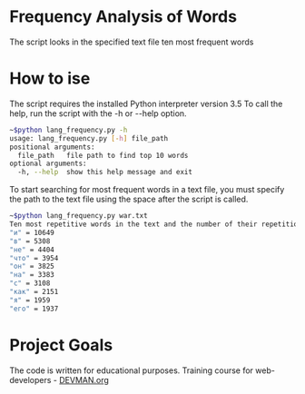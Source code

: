 # Frequency Analysis of Words
The script looks in the specified text file ten most frequent words
# How to ise
The script requires the installed Python interpreter version 3.5 To call the help, run the script with the -h or --help option.
```bash
~$python lang_frequency.py -h
usage: lang_frequency.py [-h] file_path
positional arguments:
  file_path   file path to find top 10 words
optional arguments:
  -h, --help  show this help message and exit
```
To start searching for most frequent words in a text file, you must specify the path to the text file using the space after the script is called.
```bash
~$python lang_frequency.py war.txt
Ten most repetitive words in the text and the number of their repetitions:
"и" = 10649
"в" = 5308
"не" = 4404
"что" = 3954
"он" = 3825
"на" = 3383
"с" = 3108
"как" = 2151
"я" = 1959
"его" = 1937
```
# Project Goals

The code is written for educational purposes. Training course for web-developers - [DEVMAN.org](https://devman.org)
